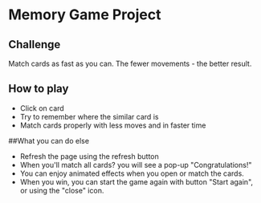 # Memory Game Project

## Challenge
 Match cards as fast as you can. The fewer movements - the better result.
 
## How to play
* Click on card
* Try to remember where the similar card is
* Match cards properly with less moves and in faster time

##What you can do else

* Refresh the page using the refresh button
* When you'll match all cards? you will see a pop-up "Congratulations!"
* You can enjoy animated effects when you open or match the cards.
* When you win, you can start the game again with button "Start again", or using the "close" icon.
